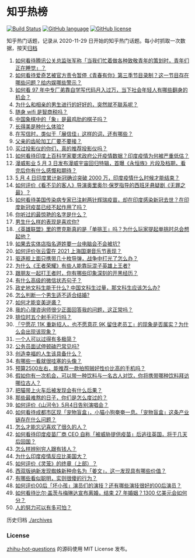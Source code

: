 # 知乎热榜
[![Build Status](https://github.com/ToWeLong/zhihu-hot-questions/workflows/CI/badge.svg)](https://github.com/ToWeLong/zhihu-hot-questions/actions)
[![GitHub language](https://img.shields.io/badge/language-golang-orange.svg)](https://golang.org/)
[![GitHub license](https://img.shields.io/github/license/ToWeLong/zhihu-hot-questions)](https://github.com/ToWeLong/zhihu-hot-questions/blob/main/LICENSE)

知乎热门话题，记录从 2020-11-29 日开始的知乎热门话题。每小时抓取一次数据，按天[归档](./archives)

<!-- BEGIN -->

1. [如何看待腾讯公关总监张军称「当我们忙着做各种致敬青年的策划时，青年们正在睡觉」？](https://www.zhihu.com/question/457759935)
1. [如何看待爱奇艺被官方责令暂停《青春有你》第三季节目录制？这一节目存在哪些问题？给内娱哪些警示？](https://www.zhihu.com/question/457851906)
1. [如何看 97 年中专厂弟靠自学写代码月入过万，当下社会年轻人有哪些翻身的机会？](https://www.zhihu.com/question/457749433)
1. [为什么和相亲的男生进行的好好的，突然就不联系呢？](https://www.zhihu.com/question/455019918)
1. [随身 wifi 是智商税吗？](https://www.zhihu.com/question/446103006)
1. [中国象棋中的「象」是最鸡肋的棋子吗？](https://www.zhihu.com/question/39282356)
1. [长得美是种什么体验?](https://www.zhihu.com/question/449683760)
1. [在写信时，类似于「展信佳」这样的词，还有哪些？](https://www.zhihu.com/question/27590044)
1. [父亲的齿轮加工厂要不要接？](https://www.zhihu.com/question/450893153)
1. [买过投影仪的你们，真的推荐投影仪吗？](https://www.zhihu.com/question/437319206)
1. [如何看待印度上百科学家要求政府公开疫情数据？印度疫情为何被严重低估？](https://www.zhihu.com/question/457757785)
1. [漫威影业 5 月 3 日发布漫威宇宙回归特辑，首曝《永恒族》片段及档期，看完后你有什么感慨和期待？](https://www.zhihu.com/question/457703332)
1. [5 月 4 日印度累计新冠确诊突破 2000 万，印度疫情什么时候才能结束？](https://www.zhihu.com/question/457761447)
1. [如何评价《看不见的客人》导演奥里奥尔·保罗指导的西班牙悬疑剧《无罪之最》？](https://www.zhihu.com/question/453388234)
1. [如何看待美国传染病专家已注射两针辉瑞疫苗，却在印度感染新冠去世？在印度新冠疫苗已经不起作用了吗？](https://www.zhihu.com/question/457803433)
1. [你听过的最惊艳的名字是什么？](https://www.zhihu.com/question/265694919)
1. [男生什么样的表现是喜欢你?](https://www.zhihu.com/question/430805859)
1. [《英雄联盟》里的贾克斯真的是「单挑王」吗？为什么玩家提起单挑时总会想起他？](https://www.zhihu.com/question/457010220)
1. [如果去实体店指名道姓要一台电脑会不会被坑?](https://www.zhihu.com/question/449490091)
1. [如何评价张云雷在 2021 上海国潮音乐节表现？](https://www.zhihu.com/question/457677090)
1. [驱逐舰上面只携带几十枚导弹，战争中打光了怎么办？](https://www.zhihu.com/question/39027069)
1. [为什么《王者荣耀》有些人能靠玩混子英雄上王者?](https://www.zhihu.com/question/328458184)
1. [跟朋友一起打王者时，你有哪些印象深刻的开黑经历？](https://www.zhihu.com/question/457741813)
1. [有什么高级的微信状态句子？](https://www.zhihu.com/question/440750252)
1. [政史地文科生能干什么? 中国文科生过量，那文科生应该怎么办?](https://www.zhihu.com/question/455156955)
1. [怎么判断一个男生适不适合结婚?](https://www.zhihu.com/question/374079870)
1. [如何才能变美逆袭？](https://www.zhihu.com/question/52287991)
1. [我的心理咨询师很少正面回答我的问题，这正常吗？](https://www.zhihu.com/question/457615630)
1. [排位时五个射手可行吗？](https://www.zhihu.com/question/457347115)
1. [「宁愿花 11K 重新招人，也不愿意花 9K 留住老员工」的现象是否属实？为什么会出现该现象？](https://www.zhihu.com/question/63878469)
1. [一个人可以过得有多极简？](https://www.zhihu.com/question/265827355)
1. [公务员面试停顿磕巴常见吗?](https://www.zhihu.com/question/448057643)
1. [创造幸福的人生该具备什么？](https://www.zhihu.com/question/322796494)
1. [有哪些一看就很哇塞的头像？](https://www.zhihu.com/question/445718825)
1. [预算2500左右，能推荐一款拍照贼好性价比高的手机吗？](https://www.zhihu.com/question/452624562)
1. [假如你有一次机会，可以带一种饮料与一名古人对饮，你将携带哪种饮料拜访哪位古人？](https://www.zhihu.com/question/457665322)
1. [把猫带上火车后被发现会有什么后果？](https://www.zhihu.com/question/265531373)
1. [那些最难熬的日子，你们是怎么度过的？](https://www.zhihu.com/question/452944848)
1. [如何评价《山河令》5月4日告别演唱会？](https://www.zhihu.com/question/457830518)
1. [如何看待成都市区现「宠物盲盒」，小猫小狗奄奄一息。「宠物盲盒」这条产业链存在什么问题？](https://www.zhihu.com/question/457745277)
1. [怎么才能忘记喜欢了很久的人？](https://www.zhihu.com/question/456682944)
1. [如何看待印度疫苗厂商 CEO 自称「被威胁提供疫苗」后逃往英国，将于几天后回国？](https://www.zhihu.com/question/457628956)
1. [怎么样辨别穷人跟有钱人？](https://www.zhihu.com/question/349437220)
1. [为什么印度疫情反应比美国大？](https://www.zhihu.com/question/456804640)
1. [如何评价《灵笼》的终章（上部）？](https://www.zhihu.com/question/457072944)
1. [西双版纳新发现蜘蛛新种命名为「姜文」，这一发现具有哪些价值？](https://www.zhihu.com/question/457371552)
1. [有哪些看似聪明，实则很傻的行为？](https://www.zhihu.com/question/60864080)
1. [如何评价00后「坏小孩」演员们的演技？还有哪些演技很好的00后演员？](https://www.zhihu.com/question/457684810)
1. [如何看待比尔·盖茨与梅琳达宣布离婚，结束 27 年婚姻？1300 亿美元会如何分？](https://www.zhihu.com/question/457737040)
1. [人的努力可以有多可怕？](https://www.zhihu.com/question/267094863)

<!-- END -->

历史归档 [./archives](./archives)


### License
[zhihu-hot-questions](https://github.com/towelong/zhihu-hot-questions) 的源码使用 MIT License 发布。